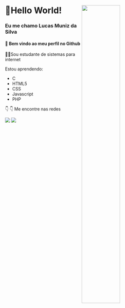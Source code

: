 ##  <h1>👋Hello World! <img align="right"  width="50%" src="https://user-images.githubusercontent.com/109758033/180307987-5595b296-9692-4027-bb3b-6db79294aae9.jpg"></h1>
### <p> Eu me chamo Lucas Muniz da Silva</p>
#### :slightly_smiling_face: Bem vindo ao meu perfil no Github
:technologist:Sou estudante de sistemas para internet

Estou aprendendo:
- C
- HTML5
- CSS
- Javascript
- PHP

:point_down: :point_down: Me encontre nas redes


[<img src = "https://img.shields.io/badge/instagram-%23E4405F.svg?&style=for-the-badge&logo=instagram&logoColor=white">](https://www.instagram.com/lucaa.smuniz/) [<img src="https://img.shields.io/badge/linkedin-%230077B5.svg?&style=for-the-badge&logo=linkedin&logoColor=white" />](https://www.linkedin.com/in/lucaas-muniz/)

